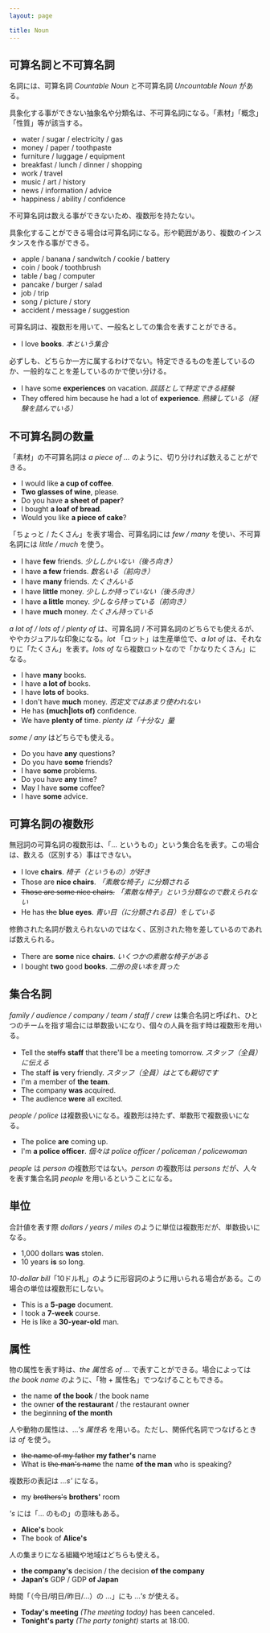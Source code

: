 ```yaml
---
layout: page

title: Noun
---
```


## 可算名詞と不可算名詞

名詞には、可算名詞 _Countable Noun_ と不可算名詞 _Uncountable Noun_ がある。

具象化する事ができない抽象名や分類名は、不可算名詞になる。「素材」「概念」「性質」等が該当する。

* water / sugar / electricity / gas
* money / paper / toothpaste
* furniture / luggage / equipment
* breakfast / lunch / dinner / shopping
* work / travel
* music / art / history
* news / information / advice
* happiness / ability / confidence

不可算名詞は数える事ができないため、複数形を持たない。

具象化することができる場合は可算名詞になる。形や範囲があり、複数のインスタンスを作る事ができる。

* apple / banana / sandwitch / cookie / battery
* coin / book / toothbrush
* table / bag / computer
* pancake / burger / salad
* job / trip
* song / picture / story
* accident / message / suggestion

可算名詞は、複数形を用いて、一般名としての集合を表すことができる。

* I love __books__. _本という集合_

必ずしも、どちらか一方に属するわけでない。特定できるものを差しているのか、一般的なことを差しているのかで使い分ける。

* I have some __experiences__ on vacation. _談話として特定できる経験_
* They offered him because he had a lot of __experience__. _熟練している（経験を詰んでいる）_

## 不可算名詞の数量

「素材」の不可算名詞は _a piece of ..._ のように、切り分ければ数えることができる。

* I would like __a cup of coffee__.
* __Two glasses of wine__, please.
* Do you have __a sheet of paper__?
* I bought __a loaf of bread__.
* Would you like __a piece of cake__?

「ちょっと / たくさん」を表す場合、可算名詞には _few / many_ を使い、不可算名詞には _little / much_ を使う。

* I have __few__ friends. _少ししかいない（後ろ向き）_
* I have __a few__ friends. _数名いる（前向き）_
* I have __many__ friends. _たくさんいる_
* I have __little__ money. _少ししか持っていない（後ろ向き）_
* I have __a little__ money. _少しなら持っている（前向き）_
* I have __much__ money. _たくさん持っている_

_a lot of / lots of / plenty of_ は、可算名詞 / 不可算名詞のどちらでも使えるが、ややカジュアルな印象になる。_lot_ 「ロット」は生産単位で、_a lot of_ は、それなりに「たくさん」を表す。_lots of_ なら複数ロットなので「かなりたくさん」になる。

* I have __many__ books.
* I have __a lot of__ books.
* I have __lots of__ books.
* I don't have __much__ money. _否定文ではあまり使われない_
* He has __(much|lots of)__ confidence.
* We have __plenty of__ time. _plenty は「十分な」量_

_some / any_ はどちらでも使える。

* Do you have __any__ questions?
* Do you have __some__ friends?
* I have __some__ problems.
* Do you have __any__ time?
* May I have __some__ coffee?
* I have __some__ advice.

## 可算名詞の複数形

無冠詞の可算名詞の複数形は、「... というもの」という集合名を表す。この場合は、数える（区別する）事はできない。

* I love __chairs__. _椅子（というもの）が好き_
* Those are __nice chairs__. _「素敵な椅子」に分類される_
* <del>Those are some nice chairs.</del> _「素敵な椅子」という分類なので数えられない_
* He has <del>the</del> __blue eyes__. _青い目（に分類される目）をしている_

修飾された名詞が数えられないのではなく、区別された物を差しているのであれば数えられる。

* There are __some__ nice __chairs__. _いくつかの素敵な椅子がある_
* I bought __two__ good __books__. _二册の良い本を買った_

## 集合名詞

_family / audience / company / team / staff / crew_ は集合名詞と呼ばれ、ひとつのチームを指す場合には単数扱いになり、個々の人員を指す時は複数形を用いる。

* Tell the <del>staffs</del> __staff__ that there'll be a meeting tomorrow. _スタッフ（全員）に伝える_
* The staff __is__ very friendly. _スタッフ（全員）はとても親切です_
* I'm a member of __the team__.
* The company __was__ acquired.
* The audience __were__ all excited.

_people / police_ は複数扱いになる。複数形は持たず、単数形で複数扱いになる。

* The police __are__ coming up.
* I'm __a police officer__. _個々は police officer / policeman / policewoman_

_people_ は _person_ の複数形ではない。_person_ の複数形は _persons_ だが、人々を表す集合名詞 _people_ を用いるということになる。

## 単位

合計値を表す際 _dollars / years / miles_ のように単位は複数形だが、単数扱いになる。

* 1,000 dollars __was__ stolen.
* 10 years __is__ so long.

_10-dollar bill_「10ドル札」のように形容詞のように用いられる場合がある。この場合の単位は複数形にしない。

* This is a __5-page__ document.
* I took a __7-week__ course.
* He is like a __30-year-old__ man.

## 属性

物の属性を表す時は、_the 属性名 of ..._ で表すことができる。場合によっては _the book name_ のように、「物 + 属性名」でつなげることもできる。

* the name __of the book__ / the book name
* the owner __of the restaurant__ / the restaurant owner
* the beginning __of the month__

人や動物の属性は、_...'s 属性名_ を用いる。ただし、関係代名詞でつなげるときは _of_ を使う。

* <del>the name of my father</del> __my father's__ name
* What is <del>the man's name</del> the name __of the man__ who is speaking?

複数形の表記は _...s'_ になる。

* my <del>brothers's</del> __brothers'__ room

_'s_ には「... のもの」の意味もある。

* __Alice's__ book
* The book of __Alice's__

人の集まりになる組織や地域はどちらも使える。

* __the company's__ decision / the decision __of the company__
* __Japan's__ GDP / GDP __of Japan__

時間「（今日/明日/昨日/...）の ...」にも _...'s_ が使える。

* __Today's meeting__ _(The meeting today)_ has been canceled.
* __Tonight's party__ _(The party tonight)_ starts at 18:00.

